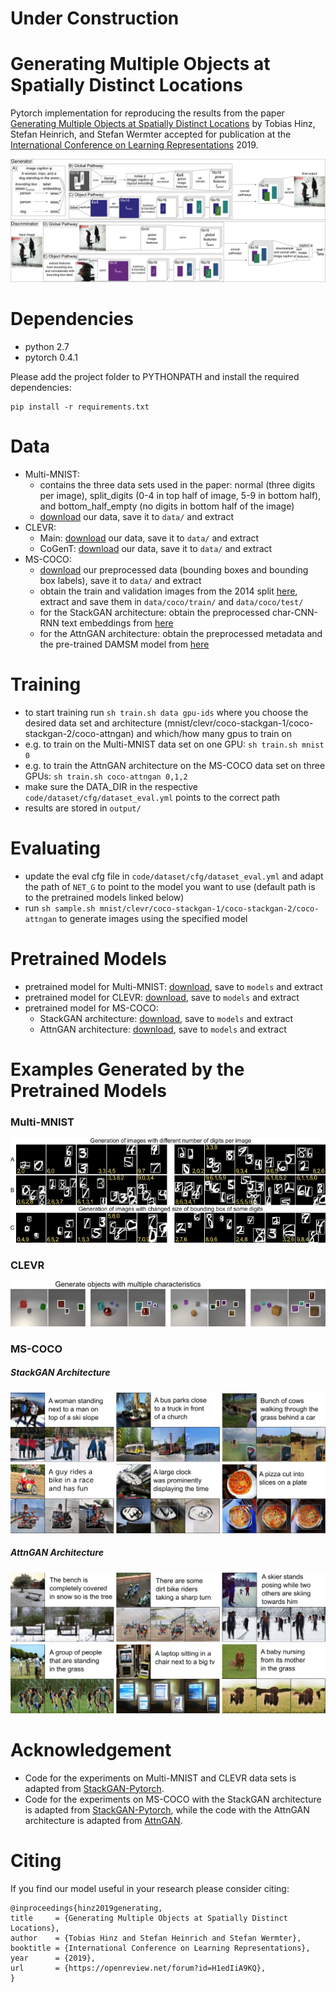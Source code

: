# Under Construction

# Generating Multiple Objects at Spatially Distinct Locations
Pytorch implementation for reproducing the results from the paper [Generating Multiple Objects at Spatially Distinct Locations](https://openreview.net/forum?id=H1edIiA9KQ) by Tobias Hinz, Stefan Heinrich, and Stefan Wermter accepted for publication at the [International Conference on Learning Representations](https://iclr.cc/) 2019.

![Model-Architecture](examples/model.png)

# Dependencies
- python 2.7
- pytorch 0.4.1

Please add the project folder to PYTHONPATH and install the required dependencies:

```
pip install -r requirements.txt
```

# Data
- Multi-MNIST:
    - contains the three data sets used in the paper: normal (three digits per image), split_digits (0-4 in top half of image, 5-9 in bottom half), and bottom_half_empty (no digits in bottom half of the image)
    - [download](https://www.inf.uni-hamburg.de/en/inst/ab/wtm/research/software/multiple-objects-gan/data-multi-mnist.zip) our data, save it to `data/` and extract
- CLEVR:
    - Main: [download](https://www.inf.uni-hamburg.de/en/inst/ab/wtm/research/software/multiple-objects-gan/data-clevr-main.zip) our data, save it to `data/` and extract
    - CoGenT: [download](https://www.inf.uni-hamburg.de/en/inst/ab/wtm/research/software/multiple-objects-gan/data-clevr-cogent.zip) our data, save it to `data/` and extract
- MS-COCO:
    - [download](https://www.inf.uni-hamburg.de/en/inst/ab/wtm/research/software/multiple-objects-gan/data-ms-coco.zip) our preprocessed data (bounding boxes and bounding box labels), save it to `data/` and extract
    - obtain the train and validation images from the 2014 split [here](http://cocodataset.org/#download), extract and save them in `data/coco/train/` and `data/coco/test/`
    - for the StackGAN architecture: obtain the preprocessed char-CNN-RNN text embeddings from [here](https://github.com/hanzhanggit/StackGAN-Pytorch)
    - for the AttnGAN architecture: obtain the preprocessed metadata and the pre-trained DAMSM model from [here](https://github.com/taoxugit/AttnGAN)

# Training
- to start training run `sh train.sh data gpu-ids` where you choose the desired data set and architecture (mnist/clevr/coco-stackgan-1/coco-stackgan-2/coco-attngan) and which/how many gpus to train on
- e.g. to train on the Multi-MNIST data set on one GPU: `sh train.sh mnist 0`
- e.g. to train the AttnGAN architecture on the MS-COCO data set on three GPUs: `sh train.sh coco-attngan 0,1,2`
- make sure the DATA_DIR in the respective `code/dataset/cfg/dataset_eval.yml` points to the correct path
- results are stored in `output/`

# Evaluating
- update the eval cfg file in `code/dataset/cfg/dataset_eval.yml` and adapt the path of `NET_G` to point to the model you want to use (default path is to the pretrained models linked below)
- run `sh sample.sh mnist/clevr/coco-stackgan-1/coco-stackgan-2/coco-attngan` to generate images using the specified model

# Pretrained Models
- pretrained model for Multi-MNIST: [download](https://www.inf.uni-hamburg.de/en/inst/ab/wtm/research/software/multiple-objects-gan/model-multi-mnist.zip), save to `models` and extract
- pretrained model for CLEVR: [download](https://www.inf.uni-hamburg.de/en/inst/ab/wtm/research/software/multiple-objects-gan/model-clevr.zip), save to `models` and extract
- pretrained model for MS-COCO:
    - StackGAN architecture: [download](https://www.inf.uni-hamburg.de/en/inst/ab/wtm/research/software/multiple-objects-gan/model-ms-coco-stackgan.zip), save to `models` and extract
    - AttnGAN architecture: [download](https://www.inf.uni-hamburg.de/en/inst/ab/wtm/research/software/multiple-objects-gan/model-ms-coco-attngan.zip), save to `models` and extract

# Examples Generated by the Pretrained Models
### Multi-MNIST
![Multi-Mnist Examples](examples/multi-mnist_example.png)

### CLEVR
![CLEVR Examples](examples/clevr_example.png)

### MS-COCO
##### StackGAN Architecture
![COCO-StackGAN Examples](examples/coco_stackgan_example.png)

##### AttnGAN Architecture
![COCO-AttnGAN Examples](examples/coco_attngan_example.png)

# Acknowledgement
- Code for the experiments on Multi-MNIST and CLEVR data sets is adapted from [StackGAN-Pytorch](https://github.com/hanzhanggit/StackGAN-Pytorch).
- Code for the experiments on MS-COCO with the StackGAN architecture is adapted from [StackGAN-Pytorch](https://github.com/hanzhanggit/StackGAN-Pytorch), while the code with the AttnGAN architecture is adapted from [AttnGAN](https://github.com/taoxugit/AttnGAN).

# Citing
If you find our model useful in your research please consider citing:

```
@inproceedings{hinz2019generating,
title     = {Generating Multiple Objects at Spatially Distinct Locations},
author    = {Tobias Hinz and Stefan Heinrich and Stefan Wermter},
booktitle = {International Conference on Learning Representations},
year      = {2019},
url       = {https://openreview.net/forum?id=H1edIiA9KQ},
}
```

